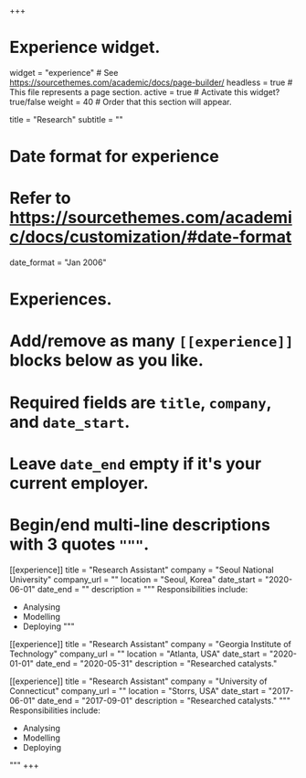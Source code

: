 +++
# Experience widget.
widget = "experience"  # See https://sourcethemes.com/academic/docs/page-builder/
headless = true  # This file represents a page section.
active = true  # Activate this widget? true/false
weight = 40  # Order that this section will appear.

title = "Research"
subtitle = ""

# Date format for experience
#   Refer to https://sourcethemes.com/academic/docs/customization/#date-format
date_format = "Jan 2006"

# Experiences.
#   Add/remove as many `[[experience]]` blocks below as you like.
#   Required fields are `title`, `company`, and `date_start`.
#   Leave `date_end` empty if it's your current employer.
#   Begin/end multi-line descriptions with 3 quotes `"""`.
[[experience]]
  title = "Research Assistant"
  company = "Seoul National University"
  company_url = ""
  location = "Seoul, Korea"
  date_start = "2020-06-01"
  date_end = ""
  description = """
  Responsibilities include:
  
  * Analysing
  * Modelling
  * Deploying
  """

[[experience]]
  title = "Research Assistant"
  company = "Georgia Institute of Technology"
  company_url = ""
  location = "Atlanta, USA"
  date_start = "2020-01-01"
  date_end = "2020-05-31"
  description = "Researched catalysts."
  
[[experience]]
  title = "Research Assistant"
  company = "University of Connecticut"
  company_url = ""
  location = "Storrs, USA"
  date_start = "2017-06-01"
  date_end = "2017-09-01"
  description = "Researched catalysts."
  """
  Responsibilities include:
  
  * Analysing
  * Modelling
  * Deploying
  
  """
+++
